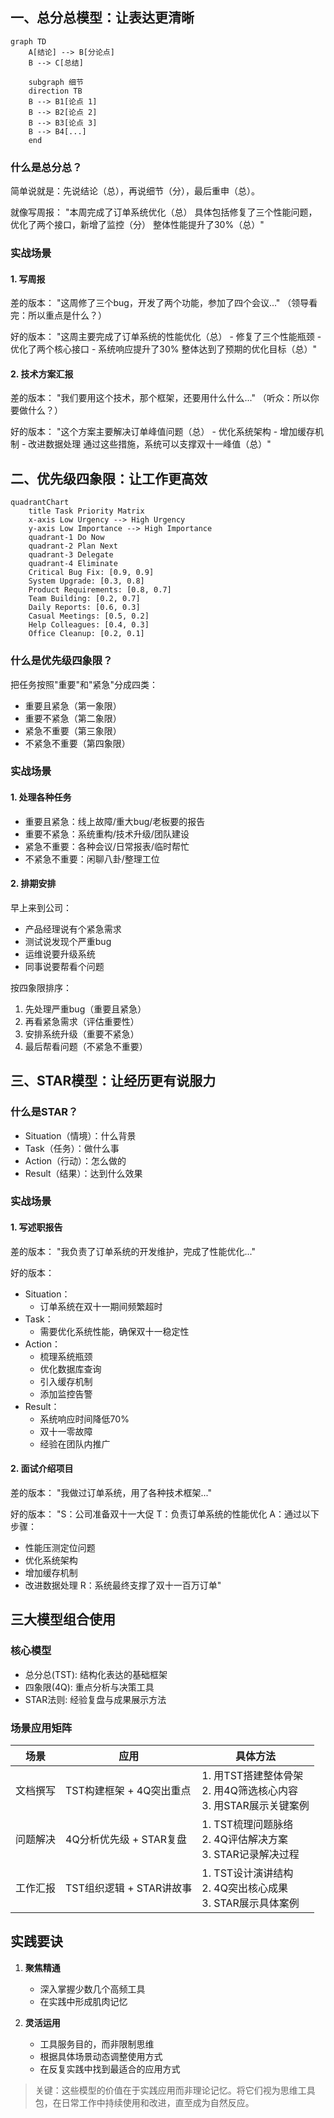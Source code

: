 ## 一、总分总模型：让表达更清晰

```mermaid
graph TD
    A[结论] --> B[分论点]
    B --> C[总结]
    
    subgraph 细节
    direction TB
    B --> B1[论点 1]
    B --> B2[论点 2]
    B --> B3[论点 3]
    B --> B4[...]
    end
```

### 什么是总分总？

简单说就是：先说结论（总），再说细节（分），最后重申（总）。

就像写周报： "本周完成了订单系统优化（总） 具体包括修复了三个性能问题，优化了两个接口，新增了监控（分） 整体性能提升了30%（总）"

### 实战场景

#### 1. 写周报

差的版本： "这周修了三个bug，开发了两个功能，参加了四个会议..." （领导看完：所以重点是什么？）

好的版本： "这周主要完成了订单系统的性能优化（总） - 修复了三个性能瓶颈 - 优化了两个核心接口 - 系统响应提升了30% 整体达到了预期的优化目标（总）"

#### 2. 技术方案汇报

差的版本： "我们要用这个技术，那个框架，还要用什么什么..." （听众：所以你要做什么？）

好的版本： "这个方案主要解决订单峰值问题（总） - 优化系统架构 - 增加缓存机制 - 改进数据处理 通过这些措施，系统可以支撑双十一峰值（总）"

## 二、优先级四象限：让工作更高效

```mermaid
quadrantChart
    title Task Priority Matrix
    x-axis Low Urgency --> High Urgency
    y-axis Low Importance --> High Importance
    quadrant-1 Do Now
    quadrant-2 Plan Next
    quadrant-3 Delegate
    quadrant-4 Eliminate
    Critical Bug Fix: [0.9, 0.9]
    System Upgrade: [0.3, 0.8]
    Product Requirements: [0.8, 0.7]
    Team Building: [0.2, 0.7]
    Daily Reports: [0.6, 0.3]
    Casual Meetings: [0.5, 0.2]
    Help Colleagues: [0.4, 0.3]
    Office Cleanup: [0.2, 0.1]
```

### 什么是优先级四象限？

把任务按照"重要"和"紧急"分成四类：

- 重要且紧急（第一象限）
- 重要不紧急（第二象限）
- 紧急不重要（第三象限）
- 不紧急不重要（第四象限）

### 实战场景

#### 1. 处理各种任务

- 重要且紧急：线上故障/重大bug/老板要的报告
- 重要不紧急：系统重构/技术升级/团队建设
- 紧急不重要：各种会议/日常报表/临时帮忙
- 不紧急不重要：闲聊八卦/整理工位

#### 2. 排期安排

早上来到公司：

- 产品经理说有个紧急需求
- 测试说发现个严重bug
- 运维说要升级系统
- 同事说要帮看个问题

按四象限排序： 

1. 先处理严重bug（重要且紧急） 
2. 再看紧急需求（评估重要性）
3. 安排系统升级（重要不紧急） 
4. 最后帮看问题（不紧急不重要）

## 三、STAR模型：让经历更有说服力

### 什么是STAR？

- Situation（情境）：什么背景
- Task（任务）：做什么事
- Action（行动）：怎么做的
- Result（结果）：达到什么效果

### 实战场景

#### 1. 写述职报告

差的版本： "我负责了订单系统的开发维护，完成了性能优化..."

好的版本： 
- Situation：
    - 订单系统在双十一期间频繁超时
- Task：
    - 需要优化系统性能，确保双十一稳定性
- Action：
    - 梳理系统瓶颈
    - 优化数据库查询
    - 引入缓存机制
    - 添加监控告警
- Result：
    - 系统响应时间降低70%
    - 双十一零故障
    - 经验在团队内推广

#### 2. 面试介绍项目

差的版本： "我做过订单系统，用了各种技术框架..."

好的版本： "S：公司准备双十一大促 T：负责订单系统的性能优化 A：通过以下步骤：

- 性能压测定位问题
- 优化系统架构
- 增加缓存机制
- 改进数据处理 R：系统最终支撑了双十一百万订单"

## 三大模型组合使用

### 核心模型

- 总分总(TST): 结构化表达的基础框架
- 四象限(4Q): 重点分析与决策工具
- STAR法则: 经验复盘与成果展示方法

### 场景应用矩阵

| 场景   | 应用                | 具体方法                                                |
| ---- | ----------------- | --------------------------------------------------- |
| 文档撰写 | TST构建框架 + 4Q突出重点  | 1. 用TST搭建整体骨架  <br>2. 用4Q筛选核心内容  <br>3. 用STAR展示关键案例 |
| 问题解决 | 4Q分析优先级 + STAR复盘  | 1. TST梳理问题脉络  <br>2. 4Q评估解决方案  <br>3. STAR记录解决过程    |
| 工作汇报 | TST组织逻辑 + STAR讲故事 | 1. TST设计演讲结构  <br>2. 4Q突出核心成果  <br>3. STAR展示具体案例    |

## 实践要诀

1. **聚焦精通**
    
    - 深入掌握少数几个高频工具
    - 在实践中形成肌肉记忆

2. **灵活运用**
    
    - 工具服务目的，而非限制思维
    - 根据具体场景动态调整使用方式
    - 在反复实践中找到最适合的应用方式

> 关键：这些模型的价值在于实践应用而非理论记忆。将它们视为思维工具包，在日常工作中持续使用和改进，直至成为自然反应。
